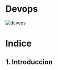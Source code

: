 # Devops
![devops](https://github.com/Ivanps1709/Devops-/assets/145538676/d825b938-8979-4fcf-98ae-5dc946b68541)

# Indice
## 1. Introduccion

